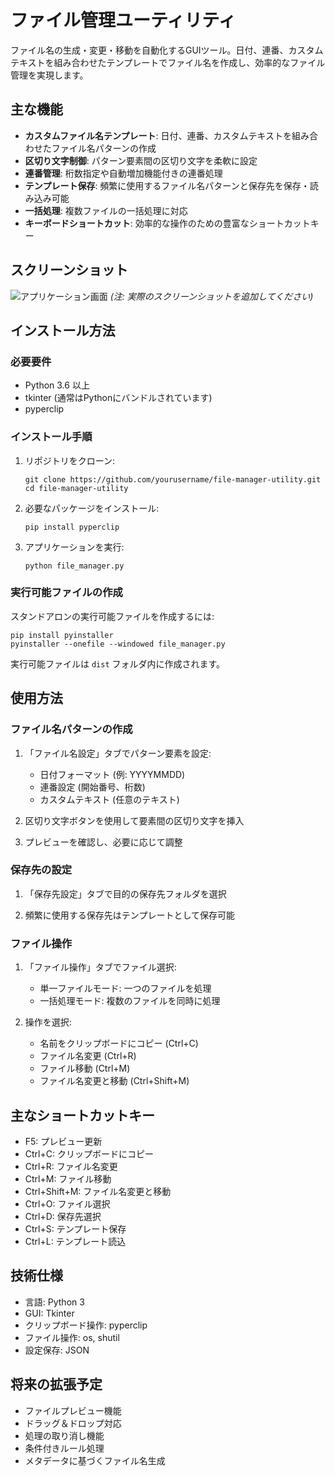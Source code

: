 # ファイル管理ユーティリティ

ファイル名の生成・変更・移動を自動化するGUIツール。日付、連番、カスタムテキストを組み合わせたテンプレートでファイル名を作成し、効率的なファイル管理を実現します。

## 主な機能

- **カスタムファイル名テンプレート**: 日付、連番、カスタムテキストを組み合わせたファイル名パターンの作成
- **区切り文字制御**: パターン要素間の区切り文字を柔軟に設定
- **連番管理**: 桁数指定や自動増加機能付きの連番処理
- **テンプレート保存**: 頻繁に使用するファイル名パターンと保存先を保存・読み込み可能
- **一括処理**: 複数ファイルの一括処理に対応
- **キーボードショートカット**: 効率的な操作のための豊富なショートカットキー

## スクリーンショット

![アプリケーション画面](screenshots/app_screen.png)
*(注: 実際のスクリーンショットを追加してください)*

## インストール方法

### 必要要件

- Python 3.6 以上
- tkinter (通常はPythonにバンドルされています)
- pyperclip

### インストール手順

1. リポジトリをクローン:
   ```
   git clone https://github.com/yourusername/file-manager-utility.git
   cd file-manager-utility
   ```

2. 必要なパッケージをインストール:
   ```
   pip install pyperclip
   ```

3. アプリケーションを実行:
   ```
   python file_manager.py
   ```

### 実行可能ファイルの作成

スタンドアロンの実行可能ファイルを作成するには:

```
pip install pyinstaller
pyinstaller --onefile --windowed file_manager.py
```

実行可能ファイルは `dist` フォルダ内に作成されます。

## 使用方法

### ファイル名パターンの作成

1. 「ファイル名設定」タブでパターン要素を設定:
   - 日付フォーマット (例: YYYYMMDD)
   - 連番設定 (開始番号、桁数)
   - カスタムテキスト (任意のテキスト)
   
2. 区切り文字ボタンを使用して要素間の区切り文字を挿入

3. プレビューを確認し、必要に応じて調整

### 保存先の設定

1. 「保存先設定」タブで目的の保存先フォルダを選択

2. 頻繁に使用する保存先はテンプレートとして保存可能

### ファイル操作

1. 「ファイル操作」タブでファイル選択:
   - 単一ファイルモード: 一つのファイルを処理
   - 一括処理モード: 複数のファイルを同時に処理

2. 操作を選択:
   - 名前をクリップボードにコピー (Ctrl+C)
   - ファイル名変更 (Ctrl+R)
   - ファイル移動 (Ctrl+M)
   - ファイル名変更と移動 (Ctrl+Shift+M)

## 主なショートカットキー

- F5: プレビュー更新
- Ctrl+C: クリップボードにコピー
- Ctrl+R: ファイル名変更
- Ctrl+M: ファイル移動
- Ctrl+Shift+M: ファイル名変更と移動
- Ctrl+O: ファイル選択
- Ctrl+D: 保存先選択
- Ctrl+S: テンプレート保存
- Ctrl+L: テンプレート読込

## 技術仕様

- 言語: Python 3
- GUI: Tkinter
- クリップボード操作: pyperclip
- ファイル操作: os, shutil
- 設定保存: JSON

## 将来の拡張予定

- ファイルプレビュー機能
- ドラッグ＆ドロップ対応
- 処理の取り消し機能
- 条件付きルール処理
- メタデータに基づくファイル名生成

